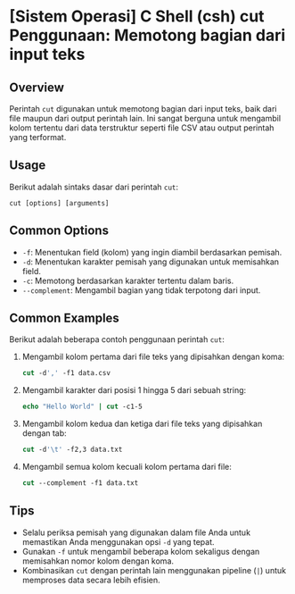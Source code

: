 # [Sistem Operasi] C Shell (csh) cut Penggunaan: Memotong bagian dari input teks

## Overview
Perintah `cut` digunakan untuk memotong bagian dari input teks, baik dari file maupun dari output perintah lain. Ini sangat berguna untuk mengambil kolom tertentu dari data terstruktur seperti file CSV atau output perintah yang terformat.

## Usage
Berikut adalah sintaks dasar dari perintah `cut`:

```
cut [options] [arguments]
```

## Common Options
- `-f`: Menentukan field (kolom) yang ingin diambil berdasarkan pemisah.
- `-d`: Menentukan karakter pemisah yang digunakan untuk memisahkan field.
- `-c`: Memotong berdasarkan karakter tertentu dalam baris.
- `--complement`: Mengambil bagian yang tidak terpotong dari input.

## Common Examples
Berikut adalah beberapa contoh penggunaan perintah `cut`:

1. Mengambil kolom pertama dari file teks yang dipisahkan dengan koma:
   ```csh
   cut -d',' -f1 data.csv
   ```

2. Mengambil karakter dari posisi 1 hingga 5 dari sebuah string:
   ```csh
   echo "Hello World" | cut -c1-5
   ```

3. Mengambil kolom kedua dan ketiga dari file teks yang dipisahkan dengan tab:
   ```csh
   cut -d'\t' -f2,3 data.txt
   ```

4. Mengambil semua kolom kecuali kolom pertama dari file:
   ```csh
   cut --complement -f1 data.txt
   ```

## Tips
- Selalu periksa pemisah yang digunakan dalam file Anda untuk memastikan Anda menggunakan opsi `-d` yang tepat.
- Gunakan `-f` untuk mengambil beberapa kolom sekaligus dengan memisahkan nomor kolom dengan koma.
- Kombinasikan `cut` dengan perintah lain menggunakan pipeline (`|`) untuk memproses data secara lebih efisien.